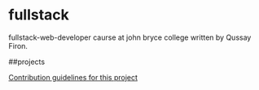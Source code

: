 # fullstack
fullstack-web-developer caurse at john bryce college written by Qussay Firon.

##projects

[Contribution guidelines for this project](Products)

